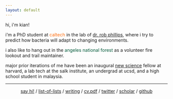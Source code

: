 ```yaml
---
layout: default
---
```


<p>
    hi, i'm kian!
</p>
<p>
    i'm a PhD student at <span style="color: #FF6C0C">caltech</span> in the lab of <a href="http://www.rpgroup.caltech.edu/">dr. rob phillips</a>, where i try to predict how bacteria will adapt to changing environments.
</p>
<p>    
    i also like to hang out in the <span style="color: #005838">angeles national forest</span> as a volunteer fire lookout and trail maintainer.
</p>
<p>
    major prior iterations of me have been an inaugural <a href="https://www.newscience.org">new science</a> fellow at harvard, a lab tech at the salk institute, an undergrad at ucsd, and a high school student in malaysia.
</p>
<hr>
<p style="text-align: center;">
    <a href="mailto:kian@caltech.edu">say hi!</a> / 
    <a href="#">list-of-lists</a> /
    <a href="/blog.html">writing</a> /
    <a href="/assets/kian-faizi-cv.pdf">cv.pdf</a> /
    <a href="https://twitter.com/kianfaizi">twitter</a> /
    <a href="https://scholar.google.com/citations?user=frNmiZkAAAAJ&hl=en">scholar</a> /
    <a href="https://github.com/kfaizi">github</a>
</p>
